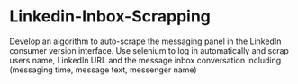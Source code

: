 # Linkedin-Inbox-Scrapping

Develop an algorithm to auto-scrape the messaging panel in the LinkedIn consumer version interface. 
Use selenium to log in automatically and scrap users name, LinkedIn URL and the message inbox conversation 
including (messaging time,  message text, messenger name)
